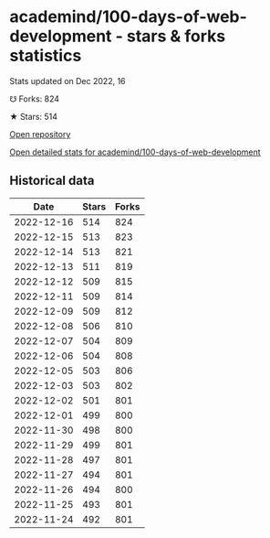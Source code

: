 # academind/100-days-of-web-development - stars & forks statistics

Stats updated on Dec 2022, 16

☋ Forks: 824

★ Stars: 514

[Open repository](https://github.com/academind/100-days-of-web-development)

[Open detailed stats for academind/100-days-of-web-development](https://reviewgithub.com/rep/academind/100-days-of-web-development)

## Historical data
| Date | Stars | Forks |
|------|-------|-------|
| 2022-12-16 | 514 | 824 | 
| 2022-12-15 | 513 | 823 | 
| 2022-12-14 | 513 | 821 | 
| 2022-12-13 | 511 | 819 | 
| 2022-12-12 | 509 | 815 | 
| 2022-12-11 | 509 | 814 | 
| 2022-12-09 | 509 | 812 | 
| 2022-12-08 | 506 | 810 | 
| 2022-12-07 | 504 | 809 | 
| 2022-12-06 | 504 | 808 | 
| 2022-12-05 | 503 | 806 | 
| 2022-12-03 | 503 | 802 | 
| 2022-12-02 | 501 | 801 | 
| 2022-12-01 | 499 | 800 | 
| 2022-11-30 | 498 | 800 | 
| 2022-11-29 | 499 | 801 | 
| 2022-11-28 | 497 | 801 | 
| 2022-11-27 | 494 | 801 | 
| 2022-11-26 | 494 | 800 | 
| 2022-11-25 | 493 | 801 | 
| 2022-11-24 | 492 | 801 | 

